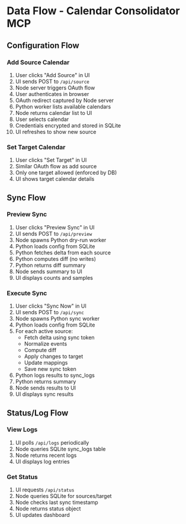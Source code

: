 # Data Flow - Calendar Consolidator MCP

## Configuration Flow

### Add Source Calendar
1. User clicks "Add Source" in UI
2. UI sends POST to `/api/source`
3. Node server triggers OAuth flow
4. User authenticates in browser
5. OAuth redirect captured by Node server
6. Python worker lists available calendars
7. Node returns calendar list to UI
8. User selects calendar
9. Credentials encrypted and stored in SQLite
10. UI refreshes to show new source

### Set Target Calendar
1. User clicks "Set Target" in UI
2. Similar OAuth flow as add source
3. Only one target allowed (enforced by DB)
4. UI shows target calendar details

## Sync Flow

### Preview Sync
1. User clicks "Preview Sync" in UI
2. UI sends POST to `/api/preview`
3. Node spawns Python dry-run worker
4. Python loads config from SQLite
5. Python fetches delta from each source
6. Python computes diff (no writes)
7. Python returns diff summary
8. Node sends summary to UI
9. UI displays counts and samples

### Execute Sync
1. User clicks "Sync Now" in UI
2. UI sends POST to `/api/sync`
3. Node spawns Python sync worker
4. Python loads config from SQLite
5. For each active source:
   - Fetch delta using sync token
   - Normalize events
   - Compute diff
   - Apply changes to target
   - Update mappings
   - Save new sync token
6. Python logs results to sync_logs
7. Python returns summary
8. Node sends results to UI
9. UI displays sync results

## Status/Log Flow

### View Logs
1. UI polls `/api/logs` periodically
2. Node queries SQLite sync_logs table
3. Node returns recent logs
4. UI displays log entries

### Get Status
1. UI requests `/api/status`
2. Node queries SQLite for sources/target
3. Node checks last sync timestamp
4. Node returns status object
5. UI updates dashboard
